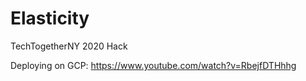# Elasticity
TechTogetherNY 2020 Hack

Deploying on GCP: https://www.youtube.com/watch?v=RbejfDTHhhg
